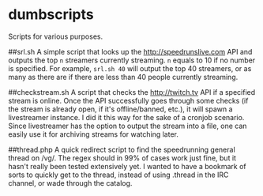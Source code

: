 dumbscripts
===========

Scripts for various purposes.

##srl.sh
A simple script that looks up the http://speedrunslive.com API and outputs the top `n` streamers currently streaming. `n` equals to 10 if no number is specified. For example, `srl.sh 40` will output the top 40 streamers, or as many as there are if there are less than 40 people currently streaming.

##checkstream.sh
A script that checks the http://twitch.tv API if a specified stream is online. Once the API successfully goes through some checks (if the stream is already open, if it's offline/banned, etc.), it will spawn a livestreamer instance. I did it this way for the sake of a cronjob scenario. Since livestreamer has the option to output the stream into a file, one can easily use it for archiving streams for watching later.

##thread.php
A quick redirect script to find the speedrunning general thread on /vg/. The regex should in 99% of cases work just fine, but it hasn't really been tested extensively yet. I wanted to have a bookmark of sorts to quickly get to the thread, instead of using .thread in the IRC channel, or wade through the catalog.
